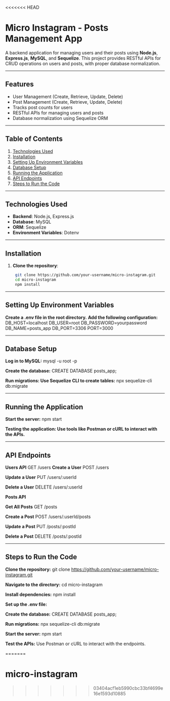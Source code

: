 <<<<<<< HEAD
# Micro Instagram - Posts Management App

A backend application for managing users and their posts using **Node.js**, **Express.js**, **MySQL**, and **Sequelize**. This project provides RESTful APIs for CRUD operations on users and posts, with proper database normalization.

---

## Features

- User Management (Create, Retrieve, Update, Delete)
- Post Management (Create, Retrieve, Update, Delete)
- Tracks post counts for users
- RESTful APIs for managing users and posts
- Database normalization using Sequelize ORM

---

## Table of Contents

1. [Technologies Used](#technologies-used)
2. [Installation](#installation)
3. [Setting Up Environment Variables](#setting-up-environment-variables)
4. [Database Setup](#database-setup)
5. [Running the Application](#running-the-application)
6. [API Endpoints](#api-endpoints)
7. [Steps to Run the Code](#steps-to-run-the-code)

---

## Technologies Used

- **Backend**: Node.js, Express.js
- **Database**: MySQL
- **ORM**: Sequelize
- **Environment Variables**: Dotenv

---

## Installation

1. **Clone the repository**:
   ```bash
    git clone https://github.com/your-username/micro-instagram.git
    cd micro-instagram
    npm install

---

## Setting Up Environment Variables
 **Create a .env file in the root directory.**
**Add the following configuration:**
    DB_HOST=localhost
    DB_USER=root
    DB_PASSWORD=yourpassword
    DB_NAME=posts_app
    DB_PORT=3306
    PORT=3000

---

## Database Setup
**Log in to MySQL:**
mysql -u root -p

**Create the database:**
CREATE DATABASE posts_app;

**Run migrations: Use Sequelize CLI to create tables:**
npx sequelize-cli db:migrate

---

## Running the Application
**Start the server:**
npm start

**Testing the application: Use tools like Postman or cURL to interact with the APIs.**

---

## API Endpoints
**Users API**
    GET /users
**Create a User**
    POST /users

**Update a User**
    PUT /users/:userId

**Delete a User**
    DELETE /users/:userId

**Posts API**

**Get All Posts**
    GET /posts

**Create a Post**
    POST /users/:userId/posts

**Update a Post**
    PUT /posts/:postId

**Delete a Post**
    DELETE /posts/:postId

---

## Steps to Run the Code
**Clone the repository:**
    git clone https://github.com/your-username/micro-instagram.git

**Navigate to the directory:**
    cd micro-instagram

**Install dependencies:**
    npm install

**Set up the .env file:**

**Create the database:**
    CREATE DATABASE posts_app;

**Run migrations:**
    npx sequelize-cli db:migrate

**Start the server:**
    npm start

**Test the APIs:**
    Use Postman or cURL to interact with the endpoints.

=======
# micro-instagram
>>>>>>> 03404acf1eb5990cbc33bf4699e16e1593d10885
